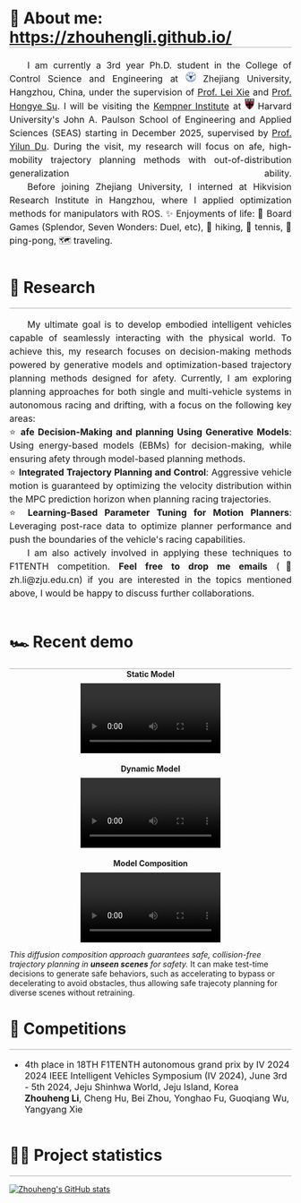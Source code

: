 <h1 id="About me" style="border-bottom: 2px solid #d3d3d3;">👀 About me: <a href="https://zhouhengli.github.io">https://zhouhengli.github.io/</a></h1>

<p style="line-height: 1.5; text-align: justify; font-size: 16px;"> 
    <span style="display: inline-block; text-indent: 2em;">I am currently a 3rd year Ph.D. student in the College of Control Science and Engineering at <img src="./ico/zju.jpg" style="width: 18px; height: auto;" /> Zhejiang University, Hangzhou, China, under the supervision of  <a href="https://scholar.google.com.hk/citations?hl=zh-CN&user=7ZZ_-m0AAAAJ" target=_blank  >Prof. Lei Xie</a> and <a href="https://scholar.google.com.hk/citations?hl=zh-CN&user=9rfFRjgAAAAJ" target=_blank  >Prof. Hongye Su</a>. 
    I will be visiting the <a href="https://kempnerinstitute.harvard.edu/" target=_blank  >Kempner Institute</a> at <img src="./ico/harvard.jpg" style="width: 16px; height: auto;" /> 
    Harvard University's John A. Paulson School of Engineering and Applied Sciences (SEAS) starting in December 2025, supervised by <a href="https://yilundu.github.io/" target=_blank  >Prof. Yilun Du</a>. During the visit, my research will focus on afe, high-mobility trajectory planning methods with out-of-distribution generalization ability.
<span style="display: inline-block; text-indent: 2em;">Before joining Zhejiang University, I interned at Hikvision Research Institute in Hangzhou, where I applied optimization methods for manipulators with ROS. ✨ Enjoyments of life: 🎲 Board Games (Splendor, Seven Wonders: Duel, etc), 👣 hiking, 🎾 tennis, 🏓 ping-pong, 🗺️ traveling. </span>
</p> 
<div style="display: flex; justify-content: space-between; align-items: center; border-bottom: 2px solid #d3d3d3;">
  <h1 id="Research-section">🎯 Research</h1>
</div>
<p style="line-height: 1.5; text-align: justify; font-size: 16px;"> 
    <span style="display: inline-block; text-indent: 2em;">My ultimate goal is to develop embodied intelligent vehicles capable of seamlessly interacting with the physical world. To achieve this, my research focuses on decision-making methods powered by generative models and optimization-based trajectory planning methods designed for afety. Currently, I am exploring planning approaches for both single and multi-vehicle systems in autonomous racing and drifting, with a focus on the following key areas:</span> <br>
    <span style="display: inline-block;">⭐ <strong>afe Decision-Making and planning Using Generative Models</strong>: Using energy-based models (EBMs) for decision-making, while ensuring afety through model-based planning methods.</span> <br>  
    <span style="display: inline-block;">⭐ <strong>Integrated Trajectory Planning and Control</strong>: Aggressive vehicle motion is guaranteed by optimizing the velocity distribution within the MPC prediction horizon when planning racing trajectories.</span> <br>     
    <span style="display: inline-block;">⭐ <strong>Learning-Based Parameter Tuning for Motion Planners</strong>: Leveraging post-race data to optimize planner performance and push the boundaries of the vehicle's racing capabilities.</span>  <br>   
    <span style="display: inline-block; text-indent: 2em;">I am also actively involved in applying these techniques to <a href="https://f1tenth.org/" style="text-decoration: none;" target=_blank >F1TENTH competition</a>. <strong>Feel free to drop me emails</strong> (📨 zh.li@zju.edu.cn) if you are interested in the topics mentioned above, I would be happy to discuss further collaborations.</span>
<div style="display: flex; justify-content: space-between; align-items: center; border-bottom: 2px solid #d3d3d3;">
  <h1 id="Recent_Demo-section">🏎️ Recent demo</h1>
</div>
<div style="display:flex; gap:1rem; flex-wrap:wrap; justify-content:center;">
  <figure style="margin:0; text-align:center;">
    <figcaption style="margin-bottom:0.5rem; font-weight:bold;">Static Model</figcaption>
    <video width="250" controls>
      <source src="./rstp/static_collision.mp4" type="video/mp4">
      Your browser does not support the video tag.
    </video>
  </figure>
	  <figure style="margin:0; text-align:center;">
    <figcaption style="margin-bottom:0.5rem; font-weight:bold;">Dynamic Model</figcaption>
    <video width="250" controls>
      <source src="./rstp/dynamic_collision.mp4" type="video/mp4">
      Your browser does not support the video tag.
    </video>
  </figure>
  <figure style="margin:0; text-align:center;">
    <figcaption style="margin-bottom:0.5rem; font-weight:bold;">Model Composition</figcaption>
    <video width="250" controls>
      <source src="./rstp/compose.mp4" type="video/mp4">
      Your browser does not supp tag.
    </video>
  </figure>
</div>

<div class="left-caption" style="margin-top: 10px;">
    <i>This diffusion composition approach guarantees safe, collision-free trajectory planning in <b>unseen scenes</b> for safety.</i>  It can make test-time decisions to generate safe behaviors, such as accelerating to bypass or decelerating to avoid obstacles, thus allowing  safe trajecoty planning for diverse scenes without retraining.
  </div>



<div style="display: flex; justify-content: space-between; align-items: center; border-bottom: 2px solid #d3d3d3;">
  <h1 id="Competitions-section">🏁 Competitions</h1>
</div>
<p style="line-height: 1; text-align: justify; font-size: 16px;">
    <ul style="font-size: 16px;">
        <li><a href="https://iv2024-race.f1tenth.org/" style="text-decoration: none;" target=_blank >4th place in 18TH F1TENTH autonomous grand prix by IV 2024</a> <br>
      2024 IEEE Intelligent Vehicles Symposium (IV 2024), June 3rd - 5th 2024, Jeju Shinhwa World, Jeju Island, Korea  <br>
            <a href="https://iv2024-race.f1tenth.org/results.html" style="text-decoration: none;" target=_blank ><strong>Zhouheng Li</strong>, Cheng Hu, Bei Zhou, Yonghao Fu, Guoqiang Wu, Yangyang Xie</a><br>
        </li>
  </ul>


<div style="display: flex; justify-content: space-between; align-items: center; border-bottom: 2px solid #d3d3d3;">
  <h1 id="Project-section">👨‍💻 Project statistics</h1>
</div>


[![Zhouheng's GitHub stats](https://github-readme-stats-three-psi-22.vercel.app/api?username=zhouhengli)](https://github.com/zhouhengli/github-readme-stats)


